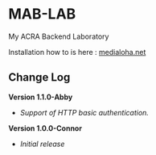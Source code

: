 MAB-LAB
=======

My ACRA Backend Laboratory

Installation how to is here : [medialoha.net](http://medialoha.net/index.php/en/menu-mablab-en)

## Change Log ##

**Version 1.1.0-Abby**

- *Support of HTTP basic authentication.*

**Version 1.0.0-Connor**

- *Initial release*
